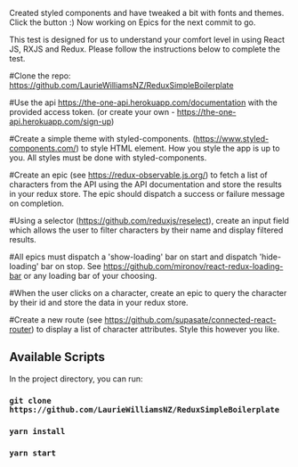 Created styled components and have tweaked a bit with fonts and themes. Click the button :) 
Now working on Epics for the next commit to go. 

This test is designed for us to understand your comfort level in using React JS, RXJS and Redux. Please follow the instructions below to complete the test.

#Clone the repo: https://github.com/LaurieWilliamsNZ/ReduxSimpleBoilerplate

#Use the api https://the-one-api.herokuapp.com/documentation with the provided access token. (or create your own - https://the-one-api.herokuapp.com/sign-up)

#Create a simple theme with styled-components.
(https://www.styled-components.com/) to style HTML element. How you style the app is up to you. All styles must be done with styled-components.

#Create an epic (see https://redux-observable.js.org/) to fetch a list of characters from the API using the API documentation and store the results in your redux store. The epic should dispatch a success or failure message on completion.

#Using a selector (https://github.com/reduxjs/reselect), create an input field which allows the user to filter characters by their name and display filtered results.

#All epics must dispatch a 'show-loading' bar on start and dispatch 'hide-loading' bar on stop. See https://github.com/mironov/react-redux-loading-bar or any loading bar of your choosing.

#When the user clicks on a character, create an epic to query the character by their id and store the data in your redux store.

#Create a new route (see https://github.com/supasate/connected-react-router) to display a list of character attributes. Style this however you like.

## Available Scripts

In the project directory, you can run:

### `git clone https://github.com/LaurieWilliamsNZ/ReduxSimpleBoilerplate`

### `yarn install`

### `yarn start`
